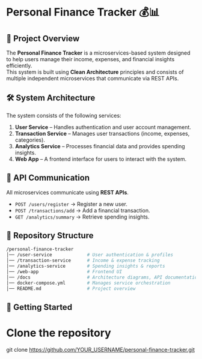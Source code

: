 # Personal Finance Tracker 💰📊

## 📌 Project Overview
The **Personal Finance Tracker** is a microservices-based system designed to help users manage their income, expenses, and financial insights efficiently.  
This system is built using **Clean Architecture** principles and consists of multiple independent microservices that communicate via REST APIs.

## 🛠️ System Architecture
The system consists of the following services:
1. **User Service** – Handles authentication and user account management.
2. **Transaction Service** – Manages user transactions (income, expenses, categories).
3. **Analytics Service** – Processes financial data and provides spending insights.
4. **Web App** – A frontend interface for users to interact with the system.

## 🔗 API Communication
All microservices communicate using **REST APIs**.
- `POST /users/register` → Register a new user.
- `POST /transactions/add` → Add a financial transaction.
- `GET /analytics/summary` → Retrieve spending insights.

## 📂 Repository Structure
```bash
/personal-finance-tracker
│── /user-service             # User authentication & profiles  
│── /transaction-service      # Income & expense tracking  
│── /analytics-service        # Spending insights & reports  
│── /web-app                  # Frontend UI  
│── /docs                     # Architecture diagrams, API documentation  
│── docker-compose.yml        # Manages service orchestration  
│── README.md                 # Project overview  
```
## 🚀 Getting Started

# Clone the repository
git clone https://github.com/YOUR_USERNAME/personal-finance-tracker.git
